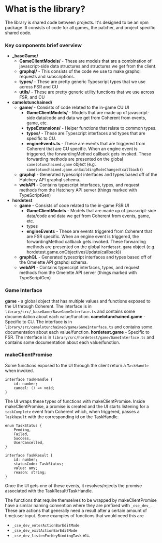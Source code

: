 # What is the library?
The library is shared code between projects. It's designed to be an npm package. It consists of code for all games, the patcher, and project specific shared code.

### Key components brief overview
* **_baseGame/**
	* **GameClientModels/** - These are models that are a combination of javascript-side data structures and structures we get from the client.
	* **graphql/** - This consists of the code we use to make graphql requests and subscriptions.
	* **types/** - These are pretty generic Typescript types that we use across FSR and CU
	* **utils/** - These are pretty generic utility functions that we use across FSR, and CU
* **camelotunchained/**
	* **game/** - Consists of code related to the in-game CU UI
		* **GameClientModels/** - Models that are made up of javascript-side data/code and data we get from Coherent from events, game, etc.
		* **typeExtensions/** - Helper functions that relate to common types.
		* **types/** - These are Typescript interfaces and types that are specific to CU.
		* **engineEvents.ts** - These are events that are triggered from Coherent that are CU specific. When an engine event is triggered, the forwardingMethod callback gets invoked. These forwarding methods are presented on the global `camelotunchained.game` object (e.g. `camelotunchained.game.onBuildingModeChanged(callback)`)
	* **graphql** - Generated typescript interfaces and types based off of the Hatchery API graphql schema.
	* **webAPI** - Contains typescript interfaces, types, and request methods from the Hatchery API server (things marked with TypeScriptGen) 
* **hordetest**
	* **game** - Consists of code related to the in-game FSR UI
		* **GameClientModels** - Models that are made up of javascript-side data/code and data we get from Coherent from events, game, etc.
		* types
		* **engineEvents** - These are events triggered from Coherent that are FSR specific. When an engine event is triggered, the forwardingMethod callback gets invoked. These forwarding methods are presented on the global `hordetest.game` object (e.g. hordetest.game.onObjectivesUpdate(callback))
	* **graphQL** - Generated typescript interfaces and types based off of the Omelette API graphql schema.
	* **webAPI** - Contains typescript interfaces, types, and request methods from the Omelette API server (things marked with TypeScriptGen)


### Game Interface

**game** - a global object that has multiple values and functions exposed to the UI through Coherent. The interface is in `library/src/_baseGame/BaseGameInterface.ts` and contains some documentation about each value/function.
**camelotunchained.game** - Specific to CU. The interface is in `library/src/camelotunchained/game/GameInterface.ts` and contains some documentation about each value/function.
**hordetest.game** - Specific to FSR. The interface is in `library/src/hordetest/game/GameInterface.ts` and contains some documentation about each value/function.

### makeClientPromise

Some functions exposed to the UI through the client return a `TaskHandle` when invoked.
```
interface TaskHandle {
	id: number;
	cancel: () => void;
}
```

The UI wraps these types of functions with makeClientPromise. Inside makeClientPromise, a promise is created and the UI starts listening for a `taskComplete` event from Coherent which, when triggered, passes a `TaskResult` with the corresponding id on the TaskHandle.

```
enum TaskStatus {
	Pending,
	Failed,
	Success,
	UserCancelled,
}

interface TaskResult {
	id: number;
	statusCode: TaskStatus;
	value: any;
	reason: string;
}
```

Once the UI gets one of these events, it resolves/rejects the promise associated with the TaskResult/TaskHandle.

The functions that require themselves to be wrapped by makeClientPromise have a similar naming convention where they are prefixed with `_cse_dev_`. These are actions that generally need a result after a certain amount of time/user input. Some examples of functions that would need this are
* `_cse_dev_enterActionBarEditMode`
* `_cse_dev_exitActionBarEditMode`
* `_cse_dev_listenForKeyBindingTask`
etc.